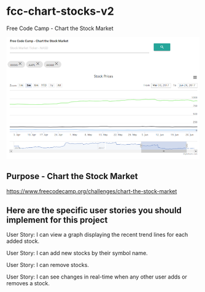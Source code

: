 # fcc-chart-stocks-v2
Free Code Camp - Chart the Stock Market

![fcc-chart-stocks-v2 on GitHub](docs/screenshot-01.png)

## Purpose - Chart the Stock Market
https://www.freecodecamp.org/challenges/chart-the-stock-market


## Here are the specific user stories you should implement for this project

User Story: I can view a graph displaying the recent trend lines for each added stock.

User Story: I can add new stocks by their symbol name.

User Story: I can remove stocks.

User Story: I can see changes in real-time when any other user adds or removes a stock.

